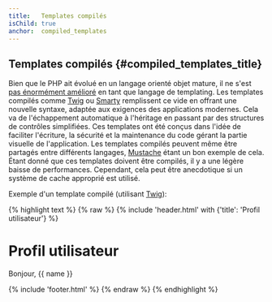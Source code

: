 ```yaml
---
title:   Templates compilés
isChild: true
anchor:  compiled_templates
---
```


## Templates compilés {#compiled_templates_title}

Bien que le PHP ait évolué en un langage orienté objet mature, il ne s'est 
[pas énormément amélioré](http://fabien.potencier.org/article/34/templating-engines-in-php) en tant que langage de 
templating. Les templates compilés comme [Twig](http://twig.sensiolabs.org/) ou [Smarty](http://www.smarty.net/) 
remplissent ce vide en offrant une nouvelle syntaxe, adaptée aux exigences des applications modernes. Cela va de 
l'échappement automatique à l'héritage en passant par des structures de contrôles simplifiées. Ces templates ont été 
conçus dans l'idée de faciliter l'écriture, la sécurité et la maintenance du code gérant la partie visuelle de l'application. 
Les templates compilés peuvent même être partagés entre différents langages, [Mustache](http://mustache.github.io/) étant 
un bon exemple de cela. Étant donné que ces templates doivent être compilés, il y a une légère baisse de performances. 
Cependant, cela peut être anecdotique si un système de cache approprié est utilisé.

Exemple d'un template compilé (utilisant [Twig](http://twig.sensiolabs.org/)):

{% highlight text %}
{% raw %}
{% include 'header.html' with {'title': 'Profil utilisateur'} %}

<h1>Profil utilisateur</h1>
<p>Bonjour, {{ name }}</p>

{% include 'footer.html' %}
{% endraw %}
{% endhighlight %}
